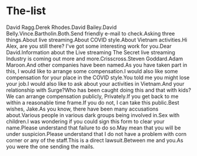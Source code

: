 # The-list
David Ragg.Derek Rhodes.David Bailey.David Belly.Vince.Bartholin.Both.Send friendly e-mail to check.Asking three things.About live streaming.About COVID style.About Vietnam activities.Hi Alex, are you still there? I've got some interesting work for you.Dear David.Information about the Live streaming The Secret live streaming Industry is coming out more and more.Crisscross.Steven Goddard.Adam Maroon.And other companies have been named.As you have taken part in this, I would like to arrange some compensation.I would also like some compensation for your place in the COVID style.You told me you might lose your job.I would also like to ask about your activities in Vietnam.And your relationship with Surge?Who has been caught doing this and that with kids?We can arrange compensation publicly, Privately.If you get back to me within a reasonable time frame.If you do not, I can take this public.Best wishes, Jake.As you know, there have been many accusations about.Various people in various dark groups being involved in.Sex with children.I was wondering if you could sign this form to clear your name.Please understand that failure to do so.May mean that you will be under suspicion.Please understand that I do not have a problem with corn corner or any of the staff.This is a direct lawsuit.Between me and you.As you were the one sending the mails.
